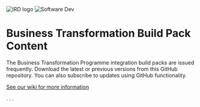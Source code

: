 ![IRD logo](https://github.com/InlandRevenue/Gateway-Services/blob/master/Images/IRlogo.gif)
![Software Dev](https://github.com/InlandRevenue/Gateway-Services/blob/master/Images/SoftwareDev.png)

# Business Transformation Build Pack Content

The Business Transformation Programme integration build packs are issued frequently. Download the latest or previous versions from this GitHub repository. You can also subscribe to updates using GitHub functionality.

[See our wiki for more information](https://github.com/InlandRevenue/Gateway-Services/wiki)



 

.
.
.
